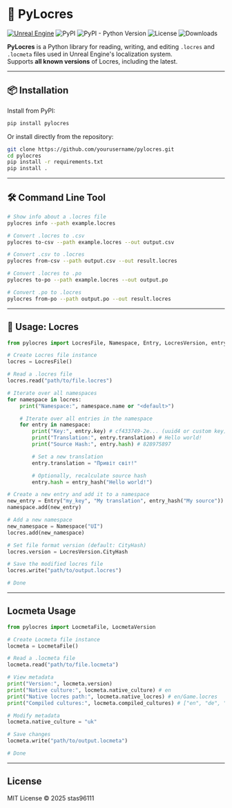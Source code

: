 # 🧩 PyLocres

[![Unreal Engine](https://img.shields.io/badge/Unreal%20Engine-%23313131.svg?logo=unrealengine&logoColor=white)](#)
![PyPI](https://img.shields.io/pypi/v/pylocres.svg)
![PyPI - Python Version](https://img.shields.io/pypi/pyversions/pylocres)
![License](https://img.shields.io/github/license/stas96111/pylocres)
![Downloads](https://img.shields.io/pypi/dm/pylocres)

**PyLocres** is a Python library for reading, writing, and editing `.locres` and `.locmeta` files used in Unreal Engine's localization system.  
Supports **all known versions** of Locres, including the latest.

---

## 📦 Installation

Install from PyPI:

```bash
pip install pylocres
```

Or install directly from the repository:

```bash
git clone https://github.com/yourusername/pylocres.git
cd pylocres
pip install -r requirements.txt
pip install .
```

---

## 🛠️ Command Line Tool

```bash
# Show info about a .locres file
pylocres info --path example.locres

# Convert .locres to .csv
pylocres to-csv --path example.locres --out output.csv

# Convert .csv to .locres
pylocres from-csv --path output.csv --out result.locres

# Convert .locres to .po
pylocres to-po --path example.locres --out output.po

# Convert .po to .locres
pylocres from-po --path output.po --out result.locres
```

---

## 📘 Usage: Locres

```python
from pylocres import LocresFile, Namespace, Entry, LocresVersion, entry_hash

# Create Locres file instance
locres = LocresFile()

# Read a .locres file
locres.read("path/to/file.locres")

# Iterate over all namespaces
for namespace in locres:
    print("Namespace:", namespace.name or "<default>")

    # Iterate over all entries in the namespace
    for entry in namespace:
        print("Key:", entry.key) # cf433749-2e... (uuid4 or custom key)
        print("Translation:", entry.translation) # Hello world!
        print("Source Hash:", entry.hash) # 828975897

        # Set a new translation
        entry.translation = "Привіт світ!"

        # Optionally, recalculate source hash
        entry.hash = entry_hash("Hello world!")

# Create a new entry and add it to a namespace
new_entry = Entry("my_key", "My translation", entry_hash("My source"))
namespace.add(new_entry)

# Add a new namespace
new_namespace = Namespace("UI")
locres.add(new_namespace)

# Set file format version (default: CityHash)
locres.version = LocresVersion.CityHash

# Save the modified locres file
locres.write("path/to/output.locres")

# Done
```

---

## Locmeta Usage

```python
from pylocres import LocmetaFile, LocmetaVersion

# Create Locmeta file instance
locmeta = LocmetaFile()

# Read a .locmeta file
locmeta.read("path/to/file.locmeta")

# View metadata
print("Version:", locmeta.version)
print("Native culture:", locmeta.native_culture) # en
print("Native locres path:", locmeta.native_locres) # en/Game.locres
print("Compiled cultures:", locmeta.compiled_cultures) # ["en", "de", "fr", ...]

# Modify metadata
locmeta.native_culture = "uk"

# Save changes
locmeta.write("path/to/output.locmeta")

# Done
```

---
##  License
MIT License
© 2025 stas96111
